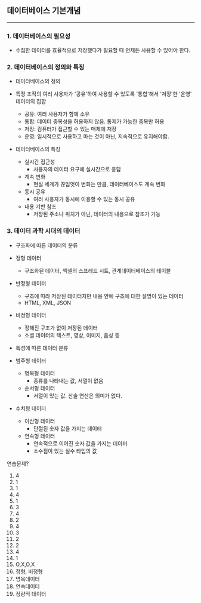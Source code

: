 ## 데이터베이스 기본개념

---

### 1. 데이터베이스의 필요성

- 수집한 데이터를 효율적으로 저장했다가 필요할 때 언제든 사용할 수 있어야 한다.



### 2. 데이터베이스의 정의와 특징

- 데이터베이스의 정의
- 특정 조직의 여러 사용자가 '공유'하여 사용할 수 있도록 '통합'해서 '저장'한 '운영' 데이터의 집합
  - 공유: 여러 사용자가 함께 소유
  - 통합: 데이터 중복성을 허용하지 않음. 통제가 가능한 중복만 허용
  - 저장: 컴퓨터가 접근할 수 있는 매체에 저장
  - 운영: 일시적으로 사용하고 마는 것이 아닌, 지속적으로 유지해야함.



- 데이터베이스의 특징
  - 실시간 접근성
    - 사용자의 데이터 요구에 실시간으로 응답
  - 계속 변화
    - 현실 세계가 끊임엇이 변화는 만큼, 데이터베이스도 계속 변화
  - 동시 공유
    - 여러 사용자가 동시에 이용할 수 있는 동시 공유
  - 내용 기반 참조
    - 저장된 주소나 위치가 아닌, 데이터의 내용으로 참조가 가능



### 3. 데이터 과학 시대의 데이터

- 구조화에 따른 데이터의 분류
- 정형 데이터
  - 구조화된 데이터, 엑셀의 스프레드 시트, 관계데이터베이스의 테이블
- 반정형 데이터
  - 구조에 따라 저장된 데이터지만 내용 안에 구조에 대한 설명이 있는 데이터
  - HTML, XML, JSON
- 비정형 데이터
  - 정해진 구조가 없이 저장된 데이터
  - 소셜 데이터의 텍스트, 영상, 이미지, 음성 등



- 특성에 따른 데이터 분류

- 범주형 데이터

  - 명목형 데이터
    - 종류를 나타내는 값, 서열이 없음
  - 순서형 데이터
    - 서열이 있는 값. 산술 연산은 의미가 없다.

- 수치형 데이터

  - 이산형 데이터
    - 단절된 숫자 값을 가지는 데이터
  - 연속형 데이터
    - 연속적으로 이어진 숫자 값을 가지는 데이터
    - 소수점이 있는 실수 타입의 값

  

  

연습문제?

1. 4
2. 1
3. 1
4. 4
5. 1
6. 3
7. 4
8. 2
9. 4
10. 3
11. 2
12. 2
13. 4
14. 1
15. O,X,O,X
16. 정형, 비정형
17. 명목데이터
18. 연속데이터
19. 정량적 데이터

